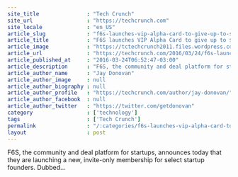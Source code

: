 ```yaml
---
site_title               : "Tech Crunch"
site_url                 : "https://techcrunch.com"
site_locale              : "en_US"
article_slug             : "f6s-launches-vip-alpha-card-to-give-up-to-s20-billion-in-free-services-to-top-startup-founders"
article_title            : "F6S launches VIP Alpha Card to give up to $20 billion in free services to top startup founders"
article_image            : "https://tctechcrunch2011.files.wordpress.com/2016/03/f6s-alphacard-sk.png?w=764&h=400&crop=1"
article_url              : "https://techcrunch.com/2016/03/24/f6s-launches-vip-alpha-card-to-give-up-to-20-billion-in-free-services-to-top-startup-founders/"
article_published_at     : "2016-03-24T06:52:47-03:00"
article_description      : "F6S, the community and deal platform for startups, announces today that they are launching a new, invite-only membership for select startup founders. Dubbed..."
article_author_name      : "Jay Donovan"
article_author_image     : null
article_author_biography : null
article_author_profile   : "https://techcrunch.com/author/jay-donovan/"
article_author_facebook  : null
article_author_twitter   : "https://twitter.com/getdonovan"
category                 : ['technology']
tags                     : ['Tech Crunch']
permalink                : "/:categories/f6s-launches-vip-alpha-card-to-give-up-to-s20-billion-in-free-services-to-top-startup-founders/"
layout                   : post
---
```


F6S, the community and deal platform for startups, announces today that they are launching a new, invite-only membership for select startup founders. Dubbed...
